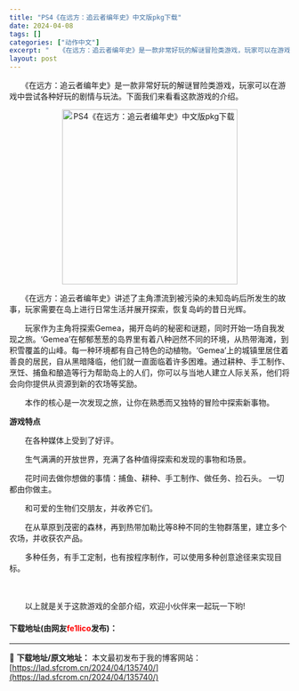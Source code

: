 ```yaml
---
title: "PS4《在远方：追云者编年史》中文版pkg下载"
date: 2024-04-08
tags: []
categories: ["动作中文"]
excerpt: "　　《在远方：追云者编年史》是一款非常好玩的解谜冒险类游戏，玩家可以在游戏中尝试各种好玩的剧情与玩法。下面我们来看看这款游戏的介绍。 　　《在远方：追云者编年史》讲述了主角漂流到被污染的未知岛屿后所发生的故事，玩家需要在岛上进行日常生活并展开探索，恢复岛屿的昔日光辉。 　　玩家作为主角将探索Geme&hellip;"
layout: post
---
```


 <p>　　《在远方：追云者编年史》是一款非常好玩的解谜冒险类游戏，玩家可以在游戏中尝试各种好玩的剧情与玩法。下面我们来看看这款游戏的介绍。</p> <p align="center"><img align="" border="0" src="https://lad.sfcrom.cn/wp-content/uploads/2024/04/20240408_661357399c247.webp" width="315" alt="PS4《在远方：追云者编年史》中文版pkg下载" /></p> <p>　　《在远方：追云者编年史》讲述了主角漂流到被污染的未知岛屿后所发生的故事，玩家需要在岛上进行日常生活并展开探索，恢复岛屿的昔日光辉。</p> <p>　　玩家作为主角将探索Gemea，揭开岛屿的秘密和谜题，同时开始一场自我发现之旅。&lsquo;Gemea&rsquo;在郁郁葱葱的岛界里有着八种迥然不同的环境，从热带海滩，到积雪覆盖的山峰。每一种环境都有自己特色的动植物。&lsquo;Gemea&rsquo;上的城镇里居住着善良的居民，自从黑暗降临，他们就一直面临着许多困难。通过耕种、手工制作、烹饪、捕鱼和酿造等行为帮助岛上的人们，你可以与当地人建立人际关系，他们将会向你提供从资源到新的农场等奖励。</p> <p>　　本作的核心是一次发现之旅，让你在熟悉而又独特的冒险中探索新事物。</p> <p><strong>游戏特点</strong></p> <p>　　在各种媒体上受到了好评。</p> <p>　　生气满满的开放世界，充满了各种值得探索和发现的事物和场景。</p> <p>　　花时间去做你想做的事情：捕鱼、耕种、手工制作、做任务、捡石头。 一切都由你做主。</p> <p>　　和可爱的生物们交朋友，并收养它们。</p> <p>　　在从草原到茂密的森林，再到热带加勒比等8种不同的生物群落里，建立多个农场，并收获农产品。</p> <p>　　多种任务，有手工定制，也有按程序制作，可以使用多种创意途径来实现目标。</p> <p>　　</p> <p>　　以上就是关于这款游戏的全部介绍，欢迎小伙伴来一起玩一下哟!</p> <p><h4>下载地址(由网友<font color="red">fe1lico</font>发布)：</h4></p> 

---
📖 **下载地址/原文地址：** 本文最初发布于我的博客网站：[https://lad.sfcrom.cn/2024/04/135740/](https://lad.sfcrom.cn/2024/04/135740/)
